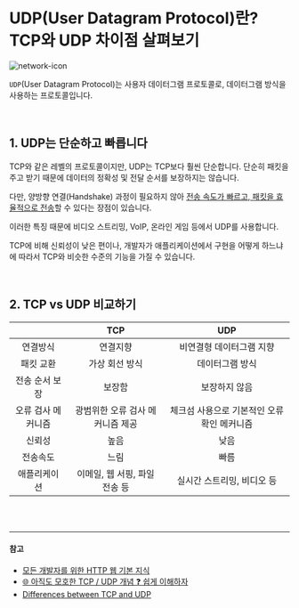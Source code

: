 # UDP(User Datagram Protocol)란? TCP와 UDP 차이점 살펴보기

![network-icon](https://github.com/cona-tus/TIL/assets/90844424/c42f62e2-e9f8-41e1-8cfe-0961ff668a28)

`UDP`(User Datagram Protocol)는 사용자 데이터그램 프로토콜로, 데이터그램 방식을 사용하는 프로토콜입니다.

<br/>

## 1. UDP는 단순하고 빠릅니다

TCP와 같은 레벨의 프로토콜이지만, UDP는 TCP보다 훨씬 단순합니다. 단순히 패킷을 주고 받기 때문에 데이터의 정확성 및 전달 순서를 보장하지는 않습니다.

다만, 양방향 연결(Handshake) 과정이 필요하지 않아 <u>전송 속도가 빠르고, 패킷을 효율적으로 전송</u>할 수 있다는 장점이 있습니다.

이러한 특징 때문에 비디오 스트리밍, VoIP, 온라인 게임 등에서 UDP를 사용합니다.

TCP에 비해 신뢰성이 낮은 편이나, 개발자가 애플리케이션에서 구현을 어떻게 하느냐에 따라서 TCP와 비슷한 수준의 기능을 가질 수 있습니다.

<br/>

## 2. TCP vs UDP 비교하기

|                    |               TCP                |                     UDP                     |
| :----------------: | :------------------------------: | :-----------------------------------------: |
|      연결방식      |             연결지향             |          비연결형 데이터그램 지향           |
|     패킷 교환      |          가상 회선 방식          |               데이터그램 방식               |
|   전송 순서 보장   |              보장함              |                보장하지 않음                |
| 오류 검사 메커니즘 | 광범위한 오류 검사 메커니즘 제공 | 체크섬 사용으로 기본적인 오류 확인 메커니즘 |
|       신뢰성       |               높음               |                    낮음                     |
|      전송속도      |               느림               |                    빠름                     |
|    애플리케이션    |  이메일, 웹 서핑, 파일 전송 등   |         실시간 스트리밍, 비디오 등          |

<br/>
<br/>

---

#### 참고

- [모든 개발자를 위한 HTTP 웹 기본 지식](https://inf.run/YWJd '김영한')
- [🌐 아직도 모호한 TCP / UDP 개념 ❓ 쉽게 이해하자](https://inpa.tistory.com/entry/NW-%F0%9F%8C%90-%EC%95%84%EC%A7%81%EB%8F%84-%EB%AA%A8%ED%98%B8%ED%95%9C-TCP-UDP-%EA%B0%9C%EB%85%90-%E2%9D%93-%EC%89%BD%EA%B2%8C-%EC%9D%B4%ED%95%B4%ED%95%98%EC%9E%90 '인파')
- [Differences between TCP and UDP](https://www.geeksforgeeks.org/differences-between-tcp-and-udp/ 'Palak Jain 5')
